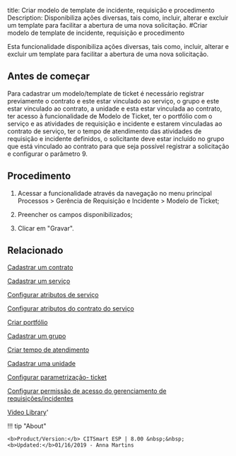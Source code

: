 title: Criar modelo de template de incidente, requisição e procedimento
Description: Disponibiliza ações diversas, tais como, incluir, alterar e excluir um template para facilitar a abertura de uma nova solicitação.
#Criar modelo de template de incidente, requisição e procedimento

Esta funcionalidade disponibiliza ações diversas, tais como, incluir, alterar e
excluir um template para facilitar a abertura de uma nova solicitação.

Antes de começar
--------------------

Para cadastrar um modelo/template de ticket é necessário registrar previamente o
contrato e este estar vinculado ao serviço, o grupo e este estar vinculado ao
contrato, a unidade e esta estar vinculada ao contrato, ter acesso à
funcionalidade de Modelo de Ticket, ter o portfólio com o serviço e as
atividades de requisição e incidente e estarem vinculadas ao contrato de
serviço, ter o tempo de atendimento das atividades de requisição e incidente
definidos, o solicitante deve estar incluído no grupo que está vinculado ao
contrato para que seja possível registrar a solicitação e configurar o parâmetro
9.

Procedimento
----------------

1.  Acessar a funcionalidade através da navegação no menu principal Processos \>
    Gerência de Requisição e Incidente \> Modelo de Ticket;

2.  Preencher os campos disponibilizados;

3.  Clicar em "Gravar".


Relacionado
-------

[Cadastrar um contrato](/pt-br/citsmart-esp-8/additional-features/contract-management/use/register-contract.html)

[Cadastrar um serviço](/pt-br/citsmart-esp-8/processes/portfolio-and-catalog/use/register-a-service.html)

[Configurar atributos de serviço](/pt-br/citsmart-esp-8/processes/portfolio-and-catalog/use/configure-services-attributes.html)

[Configurar atributos do contrato do serviço](/pt-br/citsmart-esp-8/processes/portfolio-and-catalog/configuration/service-contract-attributes.html)

[Criar portfólio](/pt-br/citsmart-esp-8/processes/portfolio-and-catalog/use/create-the-portfolio.html)

[Cadastrar um grupo](/pt-br/citsmart-esp-8/initial-settings/access-settings/user/register-groups.html)

[Criar tempo de atendimento](/pt-br/citsmart-esp-8/processes/service-level/configuration/create-time-attendance.html)

[Cadastrar uma unidade](/pt-br/citsmart-esp-8/platform-administration/region-and-language/register-unit.html)

[Configurar parametrização- ticket](/pt-br/citsmart-esp-8/platform-administration/parameters-list/configure-parametrization-ticket.html)

[Configurar permissão de acesso do gerenciamento de requisições/incidentes](/pt-br/citsmart-esp-8/processes/tickets/configuration/configure-access-permission-ticket.html)


<i class='fa fa-youtube-play  fa-2x' style='color:#97ce17;vertical-align: middle;'> </i> [Video Library](https://www.youtube.com/playlist?list=PLB5qK2uzf2RN9wA1DbVHEot2QD2gW8_jq)'

!!! tip "About"

    <b>Product/Version:</b> CITSmart ESP | 8.00 &nbsp;&nbsp;
    <b>Updated:</b>01/16/2019 - Anna Martins



